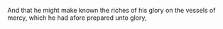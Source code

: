 And that he might make known the riches of his glory on the vessels of mercy, which he had afore prepared unto glory,
